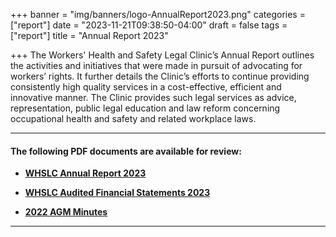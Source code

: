 +++
banner = "img/banners/logo-AnnualReport2023.png"
categories = ["report"]
date = "2023-11-21T09:38:50-04:00"
draft = false
tags = ["report"]
title = "Annual Report 2023"

+++
The Workers' Health and Safety Legal Clinic’s Annual Report outlines the activities and initiatives that were made in pursuit of advocating for workers’ rights. It further details the Clinic’s efforts to continue providing consistently high quality services in a cost-effective, efficient and innovative manner. The Clinic provides such legal services as advice, representation, public legal education and law reform concerning occupational health and safety and related workplace laws.

* * *

#### The following PDF documents are available for review:

* [**WHSLC Annual Report 2023**](https://s3.amazonaws.com/newsletter.workers-safety.ca/newsletters/Clinic+References/2023+Annual+Report/WHSLC+Annual+Report+2023+FINAL.pdf)

* [**WHSLC Audited Financial Statements 2023**](https://s3.amazonaws.com/newsletter.workers-safety.ca/newsletters/Clinic+References/2023+Annual+Report/WHSLC+Audited+Financial+Statements+March+31%2C+2023.pdf)

* [**2022 AGM Minutes**](https://s3.amazonaws.com/newsletter.workers-safety.ca/newsletters/Clinic+References/2023+Annual+Report/2022+09+28+AGM+Minutes.pdf)

* * *
